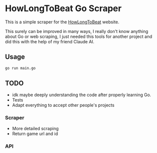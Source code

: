 # HowLongToBeat Go Scraper

This is a simple scraper for the [HowLongToBeat](https://howlongtobeat.com) website.

This surely can be improved in many ways, I really don't know anything about Go or web scraping, I just needed this tools
for another project and did this with the help of my friend Claude AI.

## Usage

```bash
go run main.go
```

## TODO

- idk maybe deeply understanding the code after properly learning Go.
- Tests
- Adapt everything to accept other people's projects

### Scraper

- More detailed scraping
- Return game url and id

### API

